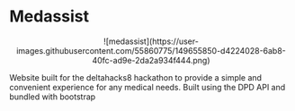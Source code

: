 # Medassist

<p align="center">
![medassist](https://user-images.githubusercontent.com/55860775/149655850-d4224028-6ab8-40fc-ad9e-2da2a934f444.png)
</p>

Website built for the deltahacks8 hackathon to provide a simple and convenient experience for any medical needs. Built using the DPD API and bundled with bootstrap
